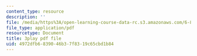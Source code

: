 ```yaml
---
content_type: resource
description: ''
file: /media/https%3A/open-learning-course-data-rc.s3.amazonaws.com/6-890-algorithmic-lower-bounds-fun-with-hardness-proofs-fall-2014/4972dfb6839046b37f8319c65cbd1b84_x-Ik9YAFAPo.pdf
file_type: application/pdf
resourcetype: Document
title: 3play pdf file
uid: 4972dfb6-8390-46b3-7f83-19c65cbd1b84
---
```

